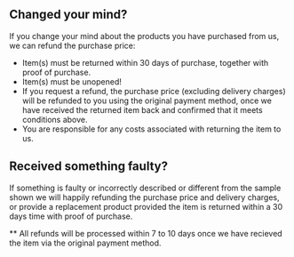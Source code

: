 <!--

Title: Returns Policy

-->

## Changed your mind?

If you change your mind about the products you have purchased from us, we can refund the purchase price:

* Item(s) must be returned within 30 days of purchase, together with proof of purchase.
* Item(s) must be unopened!
* If you request a refund, the purchase price (excluding delivery charges) will be refunded to you using the original payment method, once we have received the returned item back and confirmed that it meets conditions above.
* You are responsible for any costs associated with returning the item to us.

## Received something faulty?


If something is faulty or incorrectly described or different from the sample shown we will happily refunding the purchase price and delivery charges, or provide a replacement product provided the item is returned within a 30 days time with proof of purchase.


** All refunds will be processed within 7 to 10 days once we have recieved the item via the original payment method.
